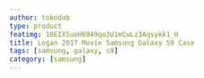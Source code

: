 ```yaml
---
author: tokodab
type: product
featimg: 10EIX5uoH6949qo3U1mCwLz3Aqsykk1_H
title: Logan 2017 Movie Samsung Galaxy S9 Case
tags: [samsung, galaxy, s9]
category: [samsung]
---
```

